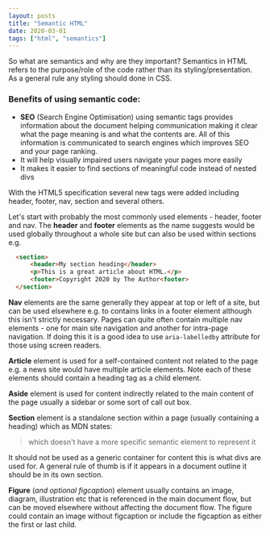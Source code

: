 ```yaml
---
layout: posts
title: "Semantic HTML"
date: 2020-03-01
tags: ["html", "semantics"]
---
```


So what are semantics and why are they important?
Semantics in HTML refers to the purpose/role of the code rather than its styling/presentation. As a general rule any styling should done in CSS.
<br>

### Benefits of using semantic code:

- **SEO** (Search Engine Optimisation) using semantic tags provides information about the document helping communication making it clear what the page meaning is and what the contents are. All of this information is communicated to search engines which improves SEO and your page ranking.
- It will help visually impaired users navigate your pages more easily
- It makes it easier to find sections of meaningful code instead of nested divs

With the HTML5 specification several new tags were added including header, footer, nav, section and several others.

Let's start with probably the most commonly used elements - header, footer and nav. The **header** and **footer** elements as the name suggests would be used globally throughout a whole site but can also be used within sections e.g.

```html
  <section>
      <header>My section heading</header>
      <p>This is a great article about HTML.</p>
      <footer>Copyright 2020 by The Author<footer>
  </section>
```

**Nav** elements are the same generally they appear at top or left of a site, but can be used elsewhere e.g. to contains links in a footer element although this isn't strictly necessary. Pages can quite often contain multiple nav elements - one for main site navigation and another for intra-page navigation. If doing this it is a good idea to use `aria-labelledby` attribute for those using screen readers.

**Article** element is used for a self-contained content not related to the page e.g. a news site would have multiple article elements. Note each of these elements should contain a heading tag as a child element.

**Aside** element is used for content indirectly related to the main content of the page usually a sidebar or some sort of call out box.

**Section** element is a standalone section within a page (usually containing a heading) which as MDN states:

> which doesn't have a more specific semantic element to represent it

It should not be used as a generic container for content this is what divs are used for. A general rule of thumb is if it appears in a document outline it should be in its own section.

**Figure** (_and optional figcaption_) element usually contains an image, diagram, illustration etc that is referenced in the main document flow, but can be moved elsewhere without affecting the document flow. The figure could contain an image without figcaption or include the figcaption as either the first or last child.
